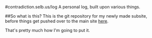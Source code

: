#contradiction.selb.us/log
A personal log, built upon various things.

##So what is this?
This is the git repository for my newly made subsite, before things get pushed over to the main site [here](http://contradiction.selb.us/log).

That's pretty much how I'm going to put it.
